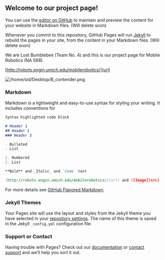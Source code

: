 ## Welcome to our project page!

You can use the [editor on GitHub](https://github.com/ika-chan/lost-bumblebee/edit/master/README.md) to maintain and preview the content for your website in Markdown files. (Will delete soon)

Whenever you commit to this repository, GitHub Pages will run [Jekyll](https://jekyllrb.com/) to rebuild the pages in your site, from the content in your Markdown files. (Will delete soon)

We are Lost Bumblebee (Team No. 4) and this is our project page for Mobile Robotics (NA 568).

[http://robots.engin.umich.edu/mobilerobotics/](url)

![/home/sid/Desktop/B_contender.png](src)

### Markdown

Markdown is a lightweight and easy-to-use syntax for styling your writing. It includes conventions for

```markdown
Syntax highlighted code block

# Header 1
## Header 2
### Header 3

- Bulleted
- List

1. Numbered
2. List

**Bold** and _Italic_ and `Code` text

[http://robots.engin.umich.edu/mobilerobotics/](url) and ![Image](src)
```

For more details see [GitHub Flavored Markdown](https://guides.github.com/features/mastering-markdown/).

### Jekyll Themes

Your Pages site will use the layout and styles from the Jekyll theme you have selected in your [repository settings](https://github.com/ika-chan/lost-bumblebee/settings). The name of this theme is saved in the Jekyll `_config.yml` configuration file.

### Support or Contact

Having trouble with Pages? Check out our [documentation](https://help.github.com/categories/github-pages-basics/) or [contact support](https://github.com/contact) and we’ll help you sort it out.
